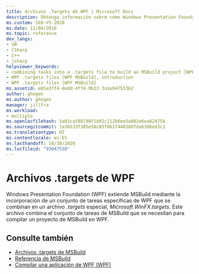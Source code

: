 ```yaml
---
title: Archivos .Targets de WPF | Microsoft Docs
description: Obtenga información sobre cómo Windows Presentation Foundation (WPF) extiende MSBuild mediante la incorporación de un conjunto de tareas específicas de WPF en un archivo .targets especial, Microsoft.WinFX.targets.
ms.custom: SEO-VS-2020
ms.date: 11/04/2016
ms.topic: reference
dev_langs:
- VB
- CSharp
- C++
- jsharp
helpviewer_keywords:
- combining tasks into a .targets file to build an MSBuild project [WPF MSBuild]
- WPF .targets files [WPF MSBuild], introduction
- WPF .targets files [WPF MSBuild]
ms.assetid: e85a3ff4-dedd-4ff4-9b22-3a1e94755362
author: ghogen
ms.author: ghogen
manager: jillfra
ms.workload:
- multiple
ms.openlocfilehash: 5a81caf88798f1b02c212b6ee5a802e6ea824758
ms.sourcegitcommit: 1a36533f385e50c05f661f440380fda6386ed3c1
ms.translationtype: HT
ms.contentlocale: es-ES
ms.lasthandoff: 10/30/2020
ms.locfileid: "93047530"
---
```

# <a name="wpf-targets-files"></a>Archivos .targets de WPF

Windows Presentation Foundation (WPF) extiende MSBuild mediante la incorporación de un conjunto de tareas específicas de WPF que se combinan en un archivo *.targets* especial, *Microsoft.WinFX.targets*. Este archivo combina el conjunto de tareas de MSBuild que se necesitan para compilar un proyecto de MSBuild en WPF.

## <a name="see-also"></a>Consulte también

- [Archivos .targets de MSBuild](../msbuild/msbuild-dot-targets-files.md)
- [Referencia de MSBuild](../msbuild/msbuild-reference.md)
- [Compilar una aplicación de WPF (WPF)](/dotnet/framework/wpf/app-development/building-a-wpf-application-wpf)